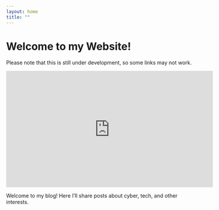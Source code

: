 ```yaml
---
layout: home
title: ""
---
```


# Welcome to my Website!

Please note that this is still under development, so some links may not work.

<div align="center">
  <iframe width="560" height="315" 
    src="https://www.youtube.com/embed/vTxZifDpg8s"
    title="YouTube video player" 
    frameborder="0" 
    allow="accelerometer; autoplay; clipboard-write; encrypted-media; gyroscope; picture-in-picture" 
    allowfullscreen>
  </iframe>
</div>



Welcome to my blog! Here I’ll share posts about cyber, tech, and other interests.
